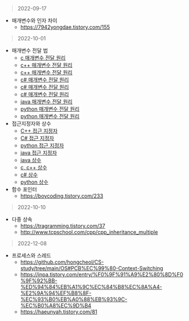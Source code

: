 > 2022-09-17
- 매개변수와 인자 차이
  - https://7942yongdae.tistory.com/155
> 2022-10-01
- 매개변수 전달 법
  - [c 매개변수 전달 원리](https://ehpub.co.kr/56-%EB%A7%A4%EA%B0%9C%EB%B3%80%EC%88%98-%EC%A0%84%EB%8B%AC-%EC%9B%90%EB%A6%AC/)
  - [c++ 매개변수 전달 원리](https://medium.com/pocs/%ED%95%A8%EC%88%98%EC%9D%98-%EC%9D%B8%EC%9E%90-%EC%A0%84%EB%8B%AC-%EB%B0%A9%EC%8B%9D-7070cdf38645)
  - [c++ 매개변수 전달 원리](http://www.tcpschool.com/cpp/cpp_arrayPointer_pointerIntro)
  - [c# 매개변수 전달 원리](https://daekyoulibrary.tistory.com/entry/C-%EC%B0%B8%EC%A1%B0%EC%97%90-%EC%9D%98%ED%95%9C-%EB%A7%A4%EA%B0%9C%EB%B3%80%EC%88%98-%EC%A0%84%EB%8B%AC-ref-out)
  - [c# 매개변수 전달 원리](https://learn.microsoft.com/ko-kr/dotnet/csharp/language-reference/keywords/method-parameters)
  - [c# 매개변수 전달 원리](https://dobby-the-house-elf.tistory.com/159)
  - [java 매개변수 전달 원리](https://steadily-worked.tistory.com/311)
  - [python 매개변수 전달 원리](https://wikidocs.net/16052)
  - [python 매개변수 전달 원리](https://wikidocs.net/16053)
- 접근지정자와 상수
  - [C++ 접근 지정자](https://responding.tistory.com/65)
  - [C# 접근 지정자](https://m.cafe.daum.net/csharp-novice/5ijJ/65)
  - [python 접근 지정자](https://crazykim2.tistory.com/741)
  - [java 접근 지정자](https://gyrfalcon.tistory.com/entry/JAVA-%EC%A0%91%EA%B7%BC-%EC%A0%9C%ED%95%9C%EC%9E%90)
  - [java 상수](https://crazykim2.tistory.com/741)
  - [c, c++ 상수](https://coding-factory.tistory.com/661)
  - [c# 상수](https://learn.microsoft.com/ko-kr/dotnet/csharp/programming-guide/classes-and-structs/how-to-define-constants1)
  - [python 상수](https://velog.io/@pm1100tm/Python-%ED%8C%8C%EC%9D%B4%EC%8D%AC%EC%97%90%EC%84%9C-%EC%96%B4%EB%96%BB%EA%B2%8C-%EC%83%81%EC%88%98%EB%A5%BC-%EC%A0%95%EC%9D%98%ED%95%98%EA%B3%A0-%EC%82%AC%EC%9A%A9%ED%95%A0%EA%B9%8C)
- 함수 포인터
  - https://boycoding.tistory.com/233
> 2022-10-10
- 다중 상속
  - https://tragramming.tistory.com/37
  - http://www.tcpschool.com/cpp/cpp_inheritance_multiple
> 2022-12-08
- 프로세스와 스레드
  - https://github.com/hongcheol/CS-study/tree/main/OS#PCB%EC%99%80-Context-Switching
  - https://inpa.tistory.com/entry/%F0%9F%91%A9%E2%80%8D%F0%9F%92%BB-%ED%94%84%EB%A1%9C%EC%84%B8%EC%8A%A4-%E2%9A%94%EF%B8%8F-%EC%93%B0%EB%A0%88%EB%93%9C-%EC%B0%A8%EC%9D%B4
  - https://haeunyah.tistory.com/81
